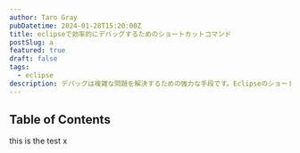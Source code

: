 ```yaml
---
author: Taro Gray
pubDatetime: 2024-01-28T15:20:00Z
title: eclipseで効率的にデバッグするためのショートカットコマンド
postSlug: a
featured: true
draft: false
tags:
  - eclipse
description: デバッグは複雑な問題を解決するための強力な手段です。Eclipseのショートカットキーを上手く活用することで、より効率的かつ効果的にデバッグを進めることができるでしょう。
---
```


## Table of Contents

this is the test
x
